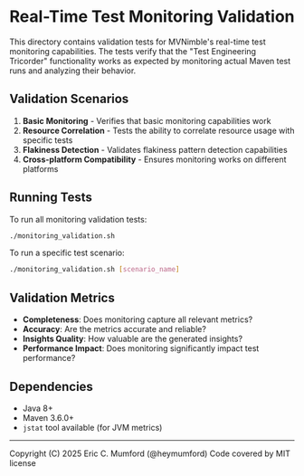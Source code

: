 # Real-Time Test Monitoring Validation

This directory contains validation tests for MVNimble's real-time test monitoring capabilities.
The tests verify that the "Test Engineering Tricorder" functionality works as expected
by monitoring actual Maven test runs and analyzing their behavior.

## Validation Scenarios

1. **Basic Monitoring** - Verifies that basic monitoring capabilities work
2. **Resource Correlation** - Tests the ability to correlate resource usage with specific tests
3. **Flakiness Detection** - Validates flakiness pattern detection capabilities
4. **Cross-platform Compatibility** - Ensures monitoring works on different platforms

## Running Tests

To run all monitoring validation tests:

```bash
./monitoring_validation.sh
```

To run a specific test scenario:

```bash
./monitoring_validation.sh [scenario_name]
```

## Validation Metrics

- **Completeness**: Does monitoring capture all relevant metrics?
- **Accuracy**: Are the metrics accurate and reliable?
- **Insights Quality**: How valuable are the generated insights?
- **Performance Impact**: Does monitoring significantly impact test performance?

## Dependencies

- Java 8+ 
- Maven 3.6.0+
- `jstat` tool available (for JVM metrics)

---
Copyright (C) 2025 Eric C. Mumford (@heymumford) Code covered by MIT license

